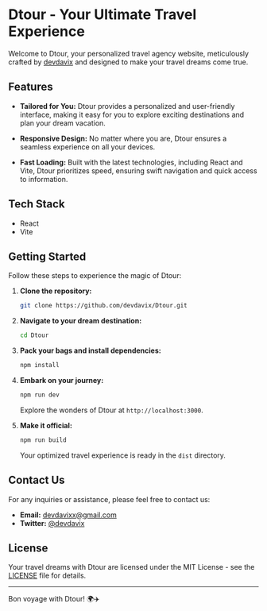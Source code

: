 # Dtour - Your Ultimate Travel Experience

Welcome to Dtour, your personalized travel agency website, meticulously crafted by [devdavix](https://github.com/devdavix) and designed to make your travel dreams come true.



## Features

- **Tailored for You:** Dtour provides a personalized and user-friendly interface, making it easy for you to explore exciting destinations and plan your dream vacation.

- **Responsive Design:** No matter where you are, Dtour ensures a seamless experience on all your devices.

- **Fast Loading:** Built with the latest technologies, including React and Vite, Dtour prioritizes speed, ensuring swift navigation and quick access to information.

## Tech Stack

- React
- Vite

## Getting Started

Follow these steps to experience the magic of Dtour:

1. **Clone the repository:**

    ```bash
    git clone https://github.com/devdavix/Dtour.git
    ```

2. **Navigate to your dream destination:**

    ```bash
    cd Dtour
    ```

3. **Pack your bags and install dependencies:**

    ```bash
    npm install
    ```

4. **Embark on your journey:**

    ```bash
    npm run dev
    ```

    Explore the wonders of Dtour at `http://localhost:3000`.

5. **Make it official:**

    ```bash
    npm run build
    ```

    Your optimized travel experience is ready in the `dist` directory.

## Contact Us

For any inquiries or assistance, please feel free to contact us:

- **Email:** [devdavixx@gmail.com](mailto:devdavixx@gmail.com)
- **Twitter:** [@devdavix](https://twitter.com/devdavix)


## License

Your travel dreams with Dtour are licensed under the MIT License - see the [LICENSE](LICENSE) file for details.

---

Bon voyage with Dtour! 🌍✈️
